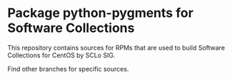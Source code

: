 # Package python-pygments for Software Collections

This repository contains sources for RPMs that are used
to build Software Collections for CentOS by SCLo SIG.

Find other branches for specific sources.
